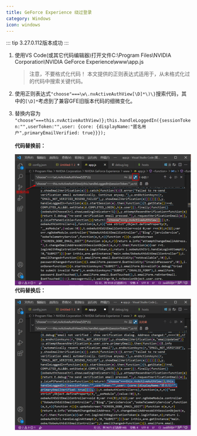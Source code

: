 ```yaml
---
title: GeForce Experience 绕过登录
category: Windows
icon: windows
---
```


::: tip
3.27.0.112版本成功
:::

1. 使用VS Code(或其它代码编辑器)打开文件C:\Program Files\NVIDIA Corporation\NVIDIA GeForce Experience\www\app.js

   > 注意，不要格式化代码！ 本文提供的正则表达式适用于，从未格式化过的代码中搜索关键代码。

2. 使用正则表达式`"choose"===\w\.nvActiveAuthView[\D]*\)\}`搜索代码，其中的`[\D]*`考虑到了兼容GFE旧版本代码的细微变化。
3. 替换内容为<br>
   `"choose"===this.nvActiveAuthView)};this.handleLoggedIn({sessionToken:"",userToken:"",user: {core:
   {displayName:"匿名用户",primaryEmailVerified: true}}});`
   <br><br>
   **代码替换前：**

   ![](../pic/GeForceExperience-skip-login-1.png)
   **代码替换后：**

   ![](../pic/GeForceExperience-skip-login-2.png)
